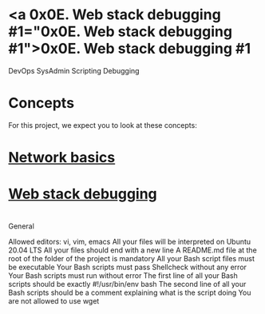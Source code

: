 # <a 0x0E. Web stack debugging #1="0x0E. Web stack debugging #1"></a>0x0E. Web stack debugging #1
DevOps SysAdmin Scripting Debugging

# <a Concepts="Concepts"></a>Concepts

For this project, we expect you to look at these concepts:

# <a href="https://www.techtarget.com/searchnetworking/definition/protocol">Network basics</a>
# <a href="https://intranet.alxswe.com/concepts/68">Web stack debugging</a>

# <h1 Requirements></h1>
# <h2 General="General"></h2>General
<p>Allowed editors: vi, vim, emacs
All your files will be interpreted on Ubuntu 20.04 LTS
All your files should end with a new line
A README.md file at the root of the folder of the project is mandatory
All your Bash script files must be executable
Your Bash scripts must pass Shellcheck without any error
Your Bash scripts must run without error
The first line of all your Bash scripts should be exactly #!/usr/bin/env bash
The second line of all your Bash scripts should be a comment explaining what is the script doing
You are not allowed to use wget</p>
